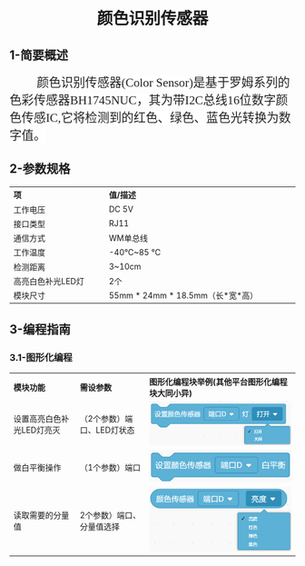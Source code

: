 <div align=center>
<h1 class="text-center">颜色识别传感器</h1>
</div>

## **1-简要概述**

<p class=MsoNormal style='text-indent:.5in'><span lang=ZH-CN style='font-size:
16.0pt;font-family:宋体;color:#222222;background:white'>颜色识别传感器</span><span
style='font-size:16.0pt;font-family:宋体;color:#222222;background:white'>(Color
Sensor)<span lang=ZH-CN>是基于罗姆系列的色彩传感器</span>BH1745NUC<span lang=ZH-CN>，其为带</span>I2C<span
lang=ZH-CN>总线</span>16<span lang=ZH-CN>位数字颜色传感</span>IC,<span lang=ZH-CN>它将检测到的红色、绿色、蓝色光转换为数字值。</span></span></p>

## **2-参数规格**

<!-- Table goes in the document BODY -->
<table class="imagetable" style="display: table; text-align: left;">
<tr>
    <th>项</th><th>值/描述</th>
</tr>
<tr>
    <td>工作电压</td><td>DC 5V</td>
</tr>
<tr>
    <td>接口类型</td><td>RJ11</td>
</tr>
<tr>
    <td>通信方式</td><td>WM单总线</td>
</tr>
<tr>
    <td>工作温度</td><td>-40℃~85 ℃</td>
</tr>
<tr>
    <td>检测距离</td><td>3~10cm</td>
</tr>
<tr>
    <td>高亮白色补光LED灯</td><td>2个</td>
</tr>
<tr>
    <td>模块尺寸</td><td>55mm * 24mm * 18.5mm（长*宽*高）</td>
</tr>
</table>


## **3-编程指南**
### **3.1-图形化编程**

<table class="imagetable" style="display: table; text-align: left;">
<tr>
    <th>模块功能</th><th>需设参数</th><th>图形化编程块举例(其他平台图形化编程块大同小异)</th>
</tr>
<tr>
    <td>设置高亮白色补光LED灯亮灭</td><td>（2个参数）端口、LED灯状态</td><td><img src="docs/electronic_modules/rj11/color_sensor/20190517-170642.png"></td>
</tr>
<tr>
    <td>做白平衡操作</td><td>（1个参数）端口</td><td><img src="docs/electronic_modules/rj11/color_sensor/20190517-171116.png"></td>
</tr>
<tr>
    <td>读取需要的分量值</td><td>2个参数）端口、分量值选择</td><td><img src="docs/electronic_modules/rj11/color_sensor/20190517-171141.png"></td>
</tr>
</table>

